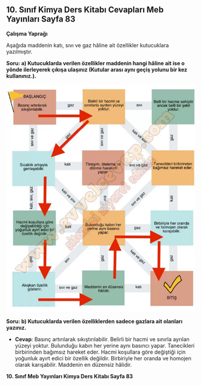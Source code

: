 ## 10. Sınıf Kimya Ders Kitabı Cevapları Meb Yayınları Sayfa 83

**Çalışma Yaprağı**

Aşağıda maddenin katı, sıvı ve gaz hâline ait özellikler kutucuklara yazılmıştır.

**Soru: a) Kutucuklarda verilen özellikler maddenin hangi hâline ait ise o yönde ilerleyerek çıkışa ulaşınız (Kutular arası aynı geçiş yolunu bir kez kullanınız.).**

![](./image1.webp)

**Soru: b) Kutucuklarda verilen özelliklerden sadece gazlara ait olanları yazınız.**

* **Cevap**: Basınç artırılarak sıkıştırılabilir. Belirli bir hacmi ve sınırla ayrılan yüzeyi yoktur. Bulunduğu kabın her yerine aynı basıncı yapar. Tanecikleri birbirinden bağımsız hareket eder. Hacmi koşullara göre değiştiği için yoğunluk ayırt edici bir özellik değildir. Birbiriyle her oranda ve homojen olarak karışabilir. Maddenin en düzensiz hâlidir.

**10. Sınıf Meb Yayınları Kimya Ders Kitabı Sayfa 83**
